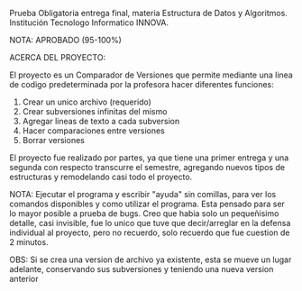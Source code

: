 Prueba Obligatoria entrega final, materia Estructura de Datos y Algoritmos.
Institución Tecnologo Informatico INNOVA.

NOTA: APROBADO (95-100%)

ACERCA DEL PROYECTO:

El proyecto es un Comparador de Versiones que
permite mediante una linea de codigo predeterminada por la profesora hacer diferentes funciones:

1) Crear un unico archivo (requerido)
2) Crear subversiones infinitas del mismo
3) Agregar lineas de texto a cada subversion
4) Hacer comparaciones entre versiones
5) Borrar versiones

El proyecto fue realizado por partes, ya que tiene una primer entrega y una segunda con respecto transcurre el semestre, agregando nuevos tipos de estructuras y remodelando casi todo el proyecto.

NOTA: Ejecutar el programa y escribir "ayuda" sin comillas, para ver los comandos disponibles y como utilizar el programa. Esta pensado para ser lo mayor posible a prueba de bugs. Creo que habia solo un pequeñisimo detalle, casi invisible, fue lo unico que tuve que decir/arreglar en la defensa individual al proyecto, pero no recuerdo, solo recuerdo que fue cuestion de 2 minutos.

OBS: Si se crea una version de archivo ya existente, esta se mueve un lugar adelante, conservando sus subversiones y teniendo una nueva version anterior
